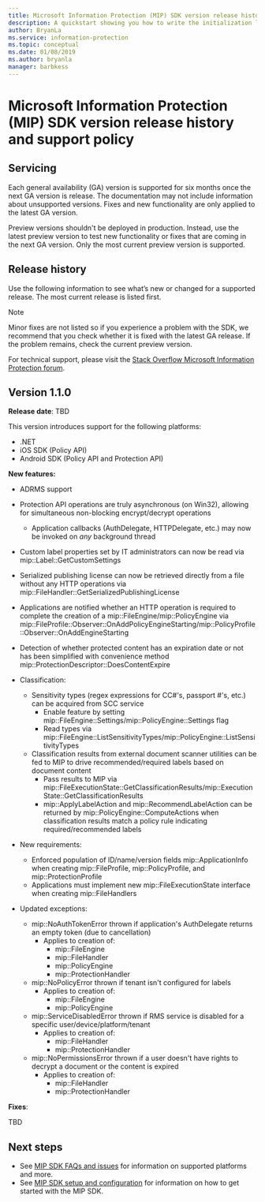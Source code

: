 ```yaml
---
title: Microsoft Information Protection (MIP) SDK version release history and support policy
description: A quickstart showing you how to write the initialization logic for a Microsoft Information Protection (MIP) SDK client applications.
author: BryanLa
ms.service: information-protection
ms.topic: conceptual
ms.date: 01/08/2019
ms.author: bryanla
manager: barbkess
---
```


# Microsoft Information Protection (MIP) SDK version release history and support policy

## Servicing 

Each general availability (GA) version is supported for six months once the next GA version is release. The documentation may not include information about unsupported versions. Fixes and new functionality are only applied to the latest GA version.

Preview versions shouldn't be deployed in production. Instead, use the latest preview version to test new functionality or fixes that are coming in the next GA version. Only the most current preview version is supported.

## Release history

Use the following information to see what’s new or changed for a supported release. The most current release is listed first. 

> [!NOTE]
> Minor fixes are not listed so if you experience a problem with the SDK, we recommend that you check whether it is fixed with the latest GA release. If the problem remains, check the current preview version.
>  
> For technical support, please visit the [Stack Overflow Microsoft Information Protection forum](https://stackoverflow.com/questions/tagged/microsoft-information-protection). 

## Version 1.1.0

**Release date**: TBD

This version introduces support for the following platforms:

  - .NET
  - iOS SDK (Policy API)
  - Android SDK (Policy API and Protection API)

**New features:**

- ADRMS support
- Protection API operations are truly asynchronous (on Win32), allowing for simultaneous non-blocking encrypt/decrypt operations
  - Application callbacks (AuthDelegate, HTTPDelegate, etc.) may now be invoked on *any* background thread
- Custom label properties set by IT administrators can now be read via mip::Label::GetCustomSettings
- Serialized publishing license can now be retrieved directly from a file without any HTTP operations via mip::FileHandler::GetSerializedPublishingLicense
- Applications are notified whether an HTTP operation is required to complete the creation of a mip::FileEngine/mip::PolicyEngine via mip::FileProfile::Observer::OnAddPolicyEngineStarting/mip::PolicyProfile::Observer::OnAddEngineStarting
- Detection of whether protected content has an expiration date or not has been simplified with convenience method mip::ProtectionDescriptor::DoesContentExpire
- Classification:
  - Sensitivity types (regex expressions for CC#'s, passport #'s, etc.) can be acquired from SCC service
    - Enable feature by setting mip::FileEngine::Settings/mip::PolicyEngine::Settings flag
    - Read types via mip::FileEngine::ListSensitivityTypes/mip::PolicyEngine::ListSensitivityTypes
  - Classification results from external document scanner utilities can be fed to MIP to drive recommended/required labels based on document content
    - Pass results to MIP via mip::FileExecutionState::GetClassificationResults/mip::ExecutionState::GetClassificationResults
    - mip::ApplyLabelAction and mip::RecommendLabelAction can be returned by mip::PolicyEngine::ComputeActions when classification results match a policy rule indicating required/recommended labels

- New requirements:
  - Enforced population of ID/name/version fields mip::ApplicationInfo when creating mip::FileProfile, mip::PolicyProfile, and mip::ProtectionProfile
  - Applications must implement new mip::FileExecutionState interface when creating mip::FileHandlers
  
- Updated exceptions:
  - mip::NoAuthTokenError thrown if application's AuthDelegate returns an empty token (due to cancellation)
    - Applies to creation of:
      - mip::FileEngine
      - mip::FileHandler
      - mip::PolicyEngine
      - mip::ProtectionHandler
  - mip::NoPolicyError thrown if tenant isn't configured for labels
    - Applies to creation of:
      - mip::FileEngine
      - mip::PolicyEngine
  - mip::ServiceDisabledError thrown if RMS service is disabled for a specific user/device/platform/tenant
    - Applies to creation of:
      - mip::FileHandler
      - mip::ProtectionHandler
  - mip::NoPermissionsError thrown if a user doesn't have rights to decrypt a document or the content is expired
    - Applies to creation of:
      - mip::FileHandler
      - mip::ProtectionHandler

**Fixes**:

TBD

## Next steps

- See [MIP SDK FAQs and issues](faqs-known-issues.md) for information on supported platforms and more.
- See [MIP SDK setup and configuration](setup-configure-mip.md) for information on how to get started with the MIP SDK.